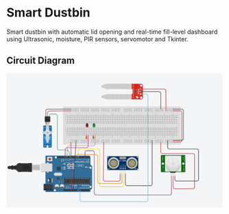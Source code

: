# Smart Dustbin
Smart dustbin with automatic lid opening and real-time fill-level dashboard 
using Ultrasonic, moisture, PIR sensors, servomotor and Tkinter. 

## Circuit Diagram
![Circuit Diagram](circuit_diag.jpg)